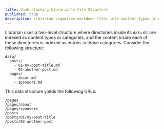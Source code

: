 ```yaml
---
title: Understanding Librarian's File Structure
published: true
description: Librarian organizes markdown files into content types or category folders.
---
```


Librarian uses a two-level structure where directories inside its `data` dir are indexed as content types or categories, and the content inside each of these directories is indexed as entries in those categories.
Consider the following structure:

```
data/
  posts/
    - 01-my-post-title.md
    - 02-another-post.md
  pages/
    - about.md
    - sponsors.md
```

This data structure yields the following URLs:

```
/pages
/pages/about
/pages/sponsors
/posts
/posts/01-my-post-title
/posts/02-another-post
```